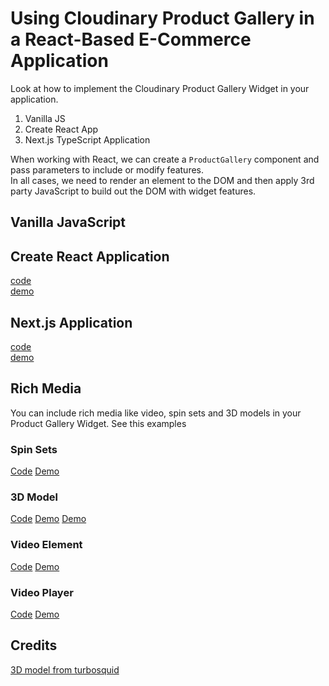 # Using Cloudinary Product Gallery in a React-Based E-Commerce Application

Look at how to implement the Cloudinary Product Gallery Widget in your application. 

1. Vanilla JS  
2. Create React App  
3. Next.js TypeScript Application  

When working with React, we can create a `ProductGallery` component and pass parameters to include or modify features.  
In all cases, we need to render an element to the DOM and then apply 3rd party JavaScript to build out the DOM with widget features.  

## Vanilla JavaScript


## Create React Application
[code](https://github.com/cloudinary-training/cld-product-gallery-widget-react)   
[demo](https://cloudinary-training.github.io/cld-product-gallery-widget-react/)   

## Next.js Application

[code](https://github.com/cloudinary-training/cld-product-gallery-nextjs)  
[demo](https://cld-product-gallery-nextjs.vercel.app/)  

## Rich Media

You can include rich media like video, spin sets and 3D models in your Product Gallery Widget.
See this examples

### Spin Sets
[Code](./rich-media-examples/spin-sets.html)
[Demo](https://cloudinary-training.github.io/cust-training-2022/product-gallery/rich-media-examples/spin-sets.html)

### 3D Model
[Code](./rich-media-examples/3d-model.html)
[Demo](https://cloudinary-training.github.io/cust-training-2022/product-gallery/rich-media-examples/3d-model.html)
[Demo](https://cloudinary-training.github.io/cust-training-2022/product-gallery/rich-media-examples/3d-model-2.html)

### Video Element
[Code](./rich-media-examples/video-element.html)
[Demo](https://cloudinary-training.github.io/cust-training-2022/product-gallery/rich-media-examples/video-element.html)

### Video Player
[Code](./rich-media-examples/video-player.html)
[Demo](https://cloudinary-training.github.io/cust-training-2022/product-gallery/rich-media-examples/video-player.html)


## Credits

[3D model from turbosquid](https://www.turbosquid.com/3d-models/3d-low-poly-car-cadillac-75-sedan-1953-model-1772845)